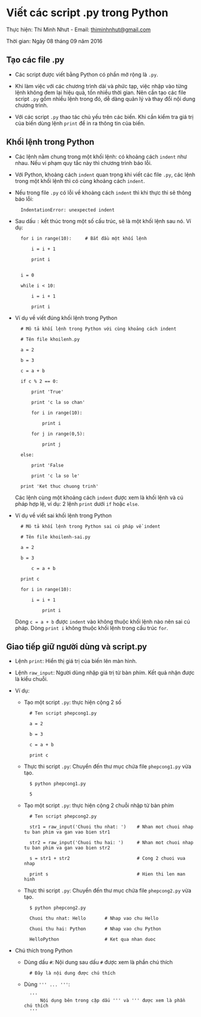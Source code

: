 # Viết các script .py trong Python

Thực hiện: Thi Minh Nhưt - Email: thiminhnhut@gmail.com

Thời gian: Ngày 08 tháng 09 năm 2016

## Tạo các file .py

* Các script được viết bằng Python có phần mở rộng là `.py`.

* Khi làm việc với các chương trình dài và phức tạp, việc nhập vào từng lệnh không đem lại hiệu quả, tốn nhiều thời gian. 
Nên cần tạo các file script `.py` gồm nhiều lệnh trong đó, dễ dàng quản lý và thay đổi nội dung chương trình.

* Với các script `.py` thao tác chủ yếu trên các biến. Khi cần kiểm tra giá trị của biến dùng lệnh `print` để in ra thông tin của biến.

## Khối lệnh trong Python

* Các lệnh nằm chung trong một khối lệnh: có khoảng cách `indent` như nhau. Nếu vi phạm quy tắc này thì chương trình báo lỗi.

* Với Python, khoảng cách `indent` quan trọng khi viết các file `.py`, các lệnh trong một khối lệnh thì có cùng khoảng cách `indent`.

* Nếu trong file `.py` có lỗi về khoảng cách `indent` thì khi thực thi sẽ thông báo lỗi:

		IndentationError: unexpected indent
	
* Sau dấu `:` kết thúc trong một số cấu trúc, sẽ là một khối lệnh sau nó. Ví dụ:

		for i in range(10):		# Bắt đầu một khối lệnh
		
			i = i + 1
				
			print i
			
		
		i = 0
		
		while i < 10:
			
			i = i + 1
			
			print i
			
* Ví dụ về viết đúng khối lệnh trong Python

		# Mô tả khối lệnh trong Python với cùng khoảng cách indent
		
		# Tên file khoilenh.py
		
		a = 2
		
		b = 3 
		
		c = a + b
		
		if c % 2 == 0:
		
			print 'True'
			
			print 'c la so chan'
			
			for i in range(10):
			
				print i
				
			for j in range(0,5):
			
				print j
			
		else:
			
			print 'False
			
			print 'c la so le'
			
		print 'Ket thuc chuong trinh'

	Các lệnh cùng một khoảng cách `indent` được xem là khối lệnh và cú pháp hợp lệ, ví dụ: 2 lệnh `print` dưới `if` hoặc `else`.
	
* Ví dụ về viết sai khối lệnh trong Python

		# Mô tả khối lệnh trong Python sai cú pháp về indent
		
		# Tên file khoilenh-sai.py
		
		a = 2
		
		b = 3
		
			c = a + b
		
		print c
		
		for i in range(10):
		
			i = i + 1
			
				print i				
			
	Dòng `c = a + b` được `indent` vào không thuộc khối lệnh nào nên sai cú pháp. Dòng `print i` không thuộc khối lệnh trong 
	cấu trúc `for`.
	
## Giao tiếp giữ người dùng và script.py

* Lệnh `print`: Hiển thị giá trị của biến lên màn hình.

* Lệnh `raw_input`: Người dùng nhập giá trị từ bàn phím. Kết quả nhận được là kiểu chuỗi.

* Ví dụ: 

	+ Tạo một script `.py`: thực hiện cộng 2 số
	
			# Ten script phepcong1.py
	
			a = 2
	
			b = 3
	
			c = a + b
	
			print c
			
	+ Thực thi script `.py`: Chuyển đến thư mục chứa file `phepcong1.py` vừa tạo.
	
			$ python phepcong1.py 
			
			5
			
	+ Tạo một script `.py`: thực hiện cộng 2 chuỗi nhập từ bàn phím
	
			# Ten script phepcong2.py
	
			str1 = raw_input('Chuoi thu nhat: ')	# Nhan mot chuoi nhap tu ban phim va gan vao bien str1
			
			str2 = raw_input('Chuoi thu hai: ')		# Nhan mot chuoi nhap tu ban phim va gan vao bien str2
			
			s = str1 + str2							# Cong 2 chuoi vua nhap
			
			print s									# Hien thi len man hinh
			
	+ Thực thi script `.py`: Chuyển đến thư mục chứa file `phepcong2.py` vừa tạo.
	
			$ python phepcong2.py 
			
			Chuoi thu nhat: Hello		# Nhap vao chu Hello
			
			Chuoi thu hai: Python		# Nhap vao chu Python
			
			HelloPython					# Ket qua nhan duoc
			
* Chú thích trong Python

	+ Dùng dấu `#`: Nội dung sau dấu `#` được xem là phần chú thích
	
			# Đây là nội dung được chú thích
	
	+ Dùng  `''' ... '''`:
	
			'''
				Nội dụng bên trong cặp dấu ''' và ''' được xem là phần chú thích
			'''
